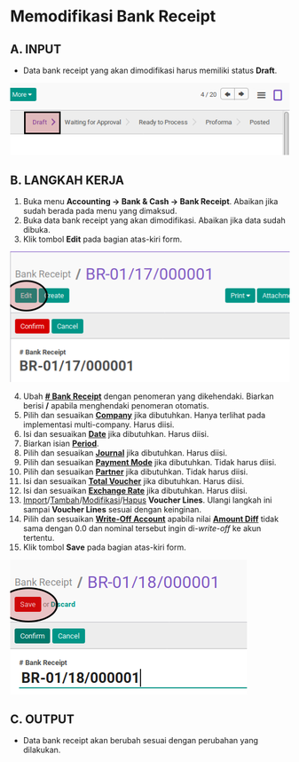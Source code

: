 # Memodifikasi Bank Receipt

## A. INPUT

* Data bank receipt yang akan dimodifikasi harus memiliki status **Draft**.

![](../../img/bank-receipt/status-draft.png)

## B. LANGKAH KERJA

1. Buka menu **Accounting -> Bank & Cash -> Bank Receipt**. Abaikan jika sudah berada pada menu yang dimaksud.
2. Buka data bank receipt yang akan dimodifikasi. Abaikan jika data sudah dibuka.
3. Klik tombol **Edit** pada bagian atas-kiri form.

![](../../img/bank-receipt/tombol-edit.png)

4. Ubah **[# Bank Receipt](./penjelasan.md#field-name)** dengan penomeran yang dikehendaki. Biarkan berisi **/** apabila menghendaki penomeran otomatis.
5. Pilih dan sesuaikan **[Company](./penjelasan.md#field-company)** jika dibutuhkan. Hanya terlihat pada implementasi multi-company. Harus diisi.
6. Isi dan sesuaikan **[Date](./penjelasan.md#field-date)** jika dibutuhkan. Harus diisi.
7. Biarkan isian **[Period](./penjelasan.md#field-period)**.
8. Pilih dan sesuaikan **[Journal](./penjelasan.md#field-journal)** jika dibutuhkan. Harus diisi.
9. Pilih dan sesuaikan **[Payment Mode](./penjelasan.md#field-payment-mode)** jika dibutuhkan. Tidak harus diisi.
10. Pilih dan sesuaikan **[Partner](./penjelasan.md#field-partner)** jika dibutuhkan. Tidak harus diisi.
11. Isi dan sesuaikan **[Total Voucher](./penjelasan.md#field-total-voucher)** jika dibutuhkan. Harus diisi.
12. Isi dan sesuaikan **[Exchange Rate](./penjelasan.md#field-exchange-rate)** jika dibutuhkan. Harus diisi.
13. <a name="l13">[Import](./membuat-detail-import.md)/[Tambah](./membuat-detail-manual.md)/[Modifikasi](./line-modifikasi.md)/[Hapus](./line-hapus.md) **Voucher Lines**</a>. Ulangi langkah ini sampai **Voucher Lines** sesuai dengan keinginan.
14. <a name="langkah-13">Pilih dan sesuaikan</a> **[Write-Off Account](./penjelasan.md#field-writeoff-account)** apabila nilai **[Amount Diff](./penjelasan.md#field-amount-diff)** tidak sama dengan 0.0 dan nominal tersebut ingin di-*write-off* ke akun tertentu.
15. Klik tombol **Save** pada bagian atas-kiri form.

![](../../img/bank-receipt/tombol-save.png)

## C. OUTPUT

* Data bank receipt akan berubah sesuai dengan perubahan yang dilakukan.
